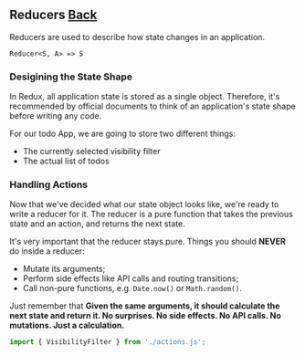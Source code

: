 ## Reducers [Back](./../react_redux.md)

Reducers are used to describe how state changes in an application.

`Reducer<S, A> => S`

### Desigining the State Shape

In Redux, all application state is stored as a single object. Therefore, it's recommended by official documents to think of an application's state shape before writing any code.

For our todo App, we are going to store two different things:

- The currently selected visibility filter
- The actual list of todos

### Handling Actions

Now that we've decided what our state object looks like, we're ready to write a reducer for it. The reducer is a pure function that takes the previous state and an action, and returns the next state.

It's very important that the reducer stays pure. Things you should **NEVER** do inside a reducer:

- Mutate its arguments;
- Perform side effects like API calls and routing transitions;
- Call non-pure functions, e.g. `Date.now()` or `Math.random()`.

Just remember that **Given the same arguments, it should calculate the next state and return it. No surprises. No side effects. No API calls. No mutations. Just a calculation.**

```js
import { VisibilityFilter } from './actions.js';


```